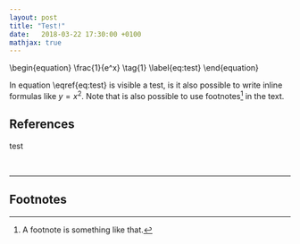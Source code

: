 ```yaml
---
layout: post
title: "Test!"
date:   2018-03-22 17:30:00 +0100
mathjax: true
---
```


\begin{equation}
	\frac{1}{e^x} \tag{1}
	\label{eq:test}
\end{equation}

In equation \eqref{eq:test} is visible a test, is it also possible to write inline formulas like $y=x^2$. Note that is also possible to use footnotes[^fn1] in the text.

## References
test

<br>

---

## Footnotes

[^fn1]: A footnote is something like that.
